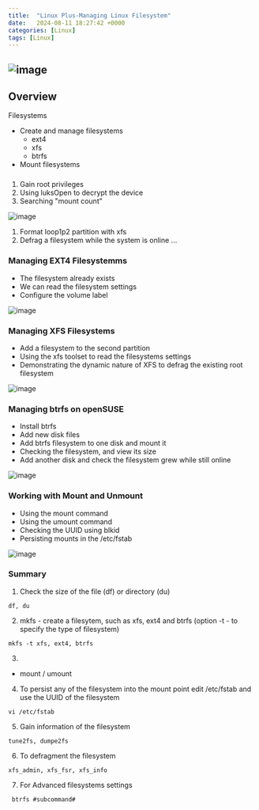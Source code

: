 ```yaml
---
title:  "Linux Plus-Managing Linux Filesystem"
date:   2024-08-11 18:27:42 +0000
categories: [Linux]
tags: [Linux]
---
```


![image](/assets/img/linux.png) 
---

## Overview
Filesystems
- Create and manage filesystems
    - ext4
    - xfs
    - btrfs
- Mount filesystems

### 

1. Gain root privileges
2. Using luksOpen to decrypt the device
3. Searching "mount count"

![image](/assets/img/linuxP-FileSystem01.png) 


1. Format loop1p2 partition with xfs
2. Defrag a filesystem while the system is online
...


### Managing EXT4 Filesystemms
- The filesystem already exists
- We can read the filesystem settings
- Configure the volume label

![image](/assets/img/linuxP-FileSystem02.png) 

### Managing XFS Filesystems
- Add a filesystem to the second partition
- Using the xfs toolset to read the filesystems settings
- Demonstrating the dynamic nature of XFS to defrag the existing root filesystem

![image](/assets/img/linuxP-FileSystem03.png)

### Managing btrfs on openSUSE
- Install btrfs
- Add new disk files
- Add btrfs filesystem to one disk and mount it
- Checking the filesystem, and view its size
- Add another disk and check the filesystem grew while still online

![image](/assets/img/linuxP-FileSystem04.png)

### Working with Mount and Unmount
- Using the mount command 
- Using the umount command
- Checking the UUID using blkid
- Persisting mounts in the /etc/fstab

![image](/assets/img/linuxP-FileSystem05.png)

### Summary 
1. Check the size of the file (df) or directory (du)

```
df, du
```
2. mkfs - create a filesytem, such as xfs, ext4 and btrfs (option -t - to specify the type of filesystem)
```
mkfs -t xfs, ext4, btrfs
```
3. 
- mount / umount
4. To persist any of the filesystem into the mount point edit /etc/fstab and use the UUID of the filesystem
```
vi /etc/fstab
```
5. Gain information of the filesystem
```
tune2fs, dumpe2fs
```
6. To defragment the filesystem
```
xfs_admin, xfs_fsr, xfs_info
```
7. For Advanced filesystems settings

```
 btrfs #subcommand#
```







